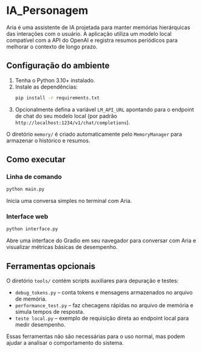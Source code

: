 # IA_Personagem

Aria é uma assistente de IA projetada para manter memórias hierárquicas das interações com o usuário. A aplicação utiliza um modelo local compatível com a API do OpenAI e registra resumos periódicos para melhorar o contexto de longo prazo.

## Configuração do ambiente

1. Tenha o Python 3.10+ instalado.
2. Instale as dependências:
   ```bash
   pip install -r requirements.txt
   ```
3. Opcionalmente defina a variável `LM_API_URL` apontando para o endpoint de chat do seu modelo local (por padrão `http://localhost:1234/v1/chat/completions`).

O diretório `memory/` é criado automaticamente pelo `MemoryManager` para armazenar o histórico e resumos.

## Como executar

### Linha de comando

```bash
python main.py
```
Inicia uma conversa simples no terminal com Aria.

### Interface web

```bash
python interface.py
```
Abre uma interface do Gradio em seu navegador para conversar com Aria e visualizar métricas básicas de desempenho.

## Ferramentas opcionais

O diretório `tools/` contém scripts auxiliares para depuração e testes:

- `debug_tokens.py` – conta tokens e mensagens armazenados no arquivo de memória.
- `performance_test.py` – faz checagens rápidas no arquivo de memória e simula tempos de resposta.
- `teste local.py` – exemplo de requisição direta ao endpoint local para medir desempenho.

Essas ferramentas não são necessárias para o uso normal, mas podem ajudar a analisar o comportamento do sistema.
